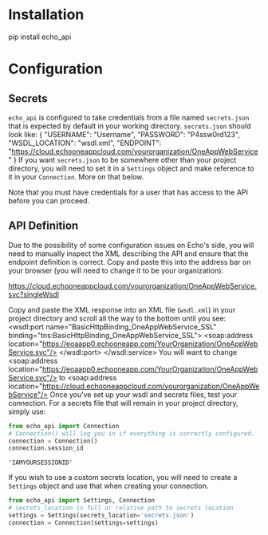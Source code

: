
# Installation
pip install echo_api
# Configuration

## Secrets

`echo_api` is configured to take credentials from a file named `secrets.json` that is expected by default in your working directory. `secrets.json` should look like:
{
    "USERNAME": "Username",
    "PASSWORD": "P4ssw0rd123",
    "WSDL_LOCATION": "wsdl.xml",
    "ENDPOINT": "https://cloud.echooneappcloud.com/yourorganization/OneAppWebService"
}
If you want `secrets.json` to be somewhere other than your project directory, you will need to set it in a `Settings` object and make reference to it in your `Connection`. More on that below.

Note that you must have credentials for a user that has access to the API before you can proceed.

## API Definition

Due to the possibility of some configuration issues on Echo's side, you will need to manually inspect the XML describing the API and ensure that the endpoint definition is correct. Copy and paste this into the address bar on your browser (you will need to change it to be your organization):

https://cloud.echooneappcloud.com/yourorganization/OneAppWebService.svc?singleWsdl

Copy and paste the XML response into an XML file (`wsdl.xml`) in your project directory and scroll all the way to the bottom until you see:
<wsdl:port name="BasicHttpBinding_OneAppWebService_SSL" binding="tns:BasicHttpBinding_OneAppWebService_SSL">
    <soap:address location="https://eoaapp0.echooneapp.com/YourOrganization/OneAppWebService.svc"/>
    </wsdl:port>
</wsdl:service>
You will want to change
<soap:address location="https://eoaapp0.echooneapp.com/YourOrganization/OneAppWebService.svc"/>
to
<soap:address location="https://cloud.echooneappcloud.com/yourorganization/OneAppWebService"/>
Once you've set up your wsdl and secrets files, test your connection. For a secrets file that will remain in your project directory, simply use:


```python
from echo_api import Connection
# Connection() will log you in if everything is correctly configured.
connection = Connection()
connection.session_id
```




    'IAMYOURSESSIONID'



If you wish to use a custom secrets location, you will need to create a `Settings` object and use that when creating your connection. 


```python
from echo_api import Settings, Connection
# secrets_location is full or relative path to secrets location
settings = Settings(secrets_location='secrets.json')
connection = Connection(settings=settings)
```
